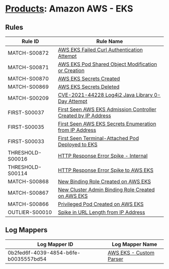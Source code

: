 # [Products](README.md): Amazon AWS - EKS

## Rules

|Rule ID|Rule Name|
|----|----|
|MATCH-S00872|[AWS EKS Failed Curl Authentication Attempt](../rules/MATCH-S00872.md)|
|MATCH-S00871|[AWS EKS Pod Shared Object Modification or Creation](../rules/MATCH-S00871.md)|
|MATCH-S00870|[AWS EKS Secrets Created](../rules/MATCH-S00870.md)|
|MATCH-S00869|[AWS EKS Secrets Deleted](../rules/MATCH-S00869.md)|
|MATCH-S00209|[CVE-2021-44228 Log4j2 Java Library 0-Day Attempt](../rules/MATCH-S00209.md)|
|FIRST-S00037|[First Seen AWS EKS Admission Controller Created by IP Address](../rules/FIRST-S00037.md)|
|FIRST-S00035|[First Seen AWS EKS Secrets Enumeration from IP Address](../rules/FIRST-S00035.md)|
|FIRST-S00033|[First Seen Terminal-Attached Pod Deployed to EKS](../rules/FIRST-S00033.md)|
|THRESHOLD-S00016|[HTTP Response Error Spike - Internal](../rules/THRESHOLD-S00016.md)|
|THRESHOLD-S00114|[HTTP Response Error Spike to AWS EKS](../rules/THRESHOLD-S00114.md)|
|MATCH-S00868|[New Binding Role Created on AWS EKS](../rules/MATCH-S00868.md)|
|MATCH-S00867|[New Cluster Admin Binding Role Created on AWS EKS](../rules/MATCH-S00867.md)|
|MATCH-S00866|[Privileged Pod Created on AWS EKS](../rules/MATCH-S00866.md)|
|OUTLIER-S00010|[Spike in URL Length from IP Address](../rules/OUTLIER-S00010.md)|


## Log Mappers

|Log Mapper ID|Log Mapper Name|
|----|----|
|0b2fed6f-4039-4854-b6fe-b0035557bd54|[AWS EKS - Custom Parser](../mappings/0b2fed6f-4039-4854-b6fe-b0035557bd54.md)|


